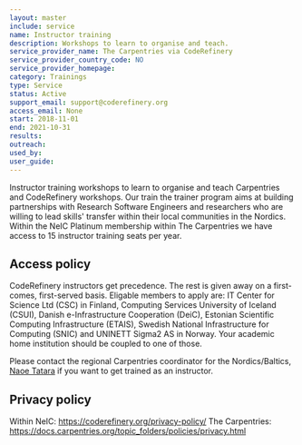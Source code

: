 ```yaml
---
layout: master
include: service
name: Instructor training
description: Workshops to learn to organise and teach.
service_provider_name: The Carpentries via CodeRefinery
service_provider_country_code: NO
service_provider_homepage: 
category: Trainings
type: Service
status: Active
support_email: support@coderefinery.org
access_email: None
start: 2018-11-01
end: 2021-10-31
results:
outreach:
used_by: 
user_guide:
---
```

Instructor training workshops to learn to organise and teach Carpentries and CodeRefinery workshops. Our train the trainer program aims at building partnerships with Research Software Engineers and researchers who are willing to lead skills' transfer within their local communities in the Nordics.
Within the NeIC Platinum membership within The Carpentries we have access to 15 instructor training seats per year. 

## Access policy
CodeRefinery instructors get precedence. The rest is given away on a first-comes, first-served basis. Eligable members to apply are: IT Center for Science Ltd (CSC) in Finland, Computing Services University of Iceland (CSUI), Danish e-Infrastructure Cooperation (DeiC), Estonian Scientific Computing Infrastructure (ETAIS), Swedish National Infrastructure for Computing (SNIC) and UNINETT Sigma2 AS in Norway. Your academic home institution should be coupled to one of those.

Please contact the regional Carpentries coordinator for the Nordics/Baltics, [Naoe Tatara](https://neic.no/people/naoe-tatara/) if you want to get trained as an instructor.

## Privacy policy
Within NeIC: https://coderefinery.org/privacy-policy/
The Carpentries: https://docs.carpentries.org/topic_folders/policies/privacy.html
